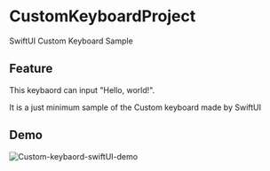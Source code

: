 # CustomKeyboardProject

SwiftUI Custom Keyboard Sample

## Feature

This keybaord can input "Hello, world!".

It is a just minimum sample of the Custom keyboard made by SwiftUI

## Demo

![Custom-keybaord-swiftUI-demo](https://user-images.githubusercontent.com/67716751/204081768-686335b4-3936-4bc1-b892-eebe7414a43f.gif)
